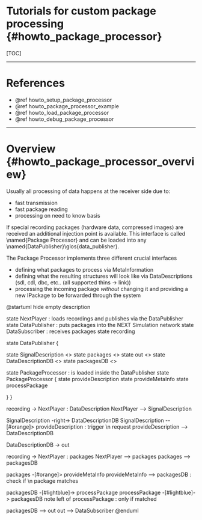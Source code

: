 Tutorials for custom package processing {#howto_package_processor}
=====

[TOC]

---

# References

* @ref howto_setup_package_processor
* @ref howto_package_processor_example
* @ref howto_load_package_processor
* @ref howto_debug_package_processor

---

# Overview {#howto_package_processor_overview}

Usually all processing of data happens at the receiver side due to:

* fast transmission
* fast package reading
* processing on need to know basis

If special recording packages (hardware data, compressed images) are received an additional injection point is available.
This interface is called \named{Package Processor} and can be loaded into any \named{DataPublisher}\glos{data_publisher}.

The Package Processor implements three different crucial interfaces

* defining what packages to process via MetaInformation
* defining what the resulting structures will look like via DataDescriptions (sdl, cdl, dbc, etc.. (all supported thins -> link))
* processing the incoming package _without_ changing it and providing a new IPackage to be forwarded through the system

@startuml
hide empty description

state NextPlayer : loads recordings and publishes via the DataPublisher
state DataPublisher : puts packages into the NEXT Simulation network
state DataSubscriber : receives packages
state recording

state DataPublisher {

state SignalDescription <<entryPoint>>
state packages <<entryPoint>>
state out <<expansionOutput>>
state DataDescriptionDB <<fork>>
state packagesDB <<join>>

state PackageProcessor : is loaded inside the DataPublisher
state PackageProcessor {
state provideDescription
state provideMetaInfo
state processPackage

}
}

recording -> NextPlayer : DataDescription
NextPlayer --> SignalDescription

SignalDescription -right-> DataDescriptionDB
SignalDescription --[#orange]> provideDescription : trigger \n request
provideDescription --> DataDescriptionDB

DataDescriptionDB -> out

recording -> NextPlayer : packages
NextPlayer --> packages
packages --> packagesDB

packages -[#orange]> provideMetaInfo
provideMetaInfo --> packagesDB : check if \n package matches

packagesDB -[#lightblue]-> processPackage
processPackage -[#lightblue]-> packagesDB
note left of processPackage : only if matched

packagesDB --> out
out --> DataSubscriber
@enduml
